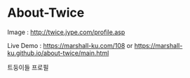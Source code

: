 # About-Twice

Image : http://twice.jype.com/profile.asp

Live Demo : https://marshall-ku.com/108 or https://marshall-ku.github.io/about-twice/main.html

트둥이들 프로필 
